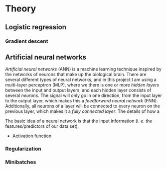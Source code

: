 # Theory

## Logistic regression




### Gradient descent




## Artificial neural networks

*Artificial neural networks* (ANN) is a machine learning technique inspired by
the networks of neurons that make up the biological brain. There are several
different types of neural networks, and in this project I am using a
multi-layer perceptron (MLP), where we there is one or more *hidden layers* between
the input and output layers, and each hidden layer consists of several
*neurons*. The signal will only go in one direction, from the input layer to
the output layer, which makes this a *feedforward neural network* (FNN).
Additionally, all neurons of a layer will be connected to every neuron on the
previous layer, which makes it a *fully connected layer*. The details of how a 

The basic idea of a neural network is that the input information (i. e. the
features/predictors of our data set),





- Activation function


### Regularization



### Minibatches
